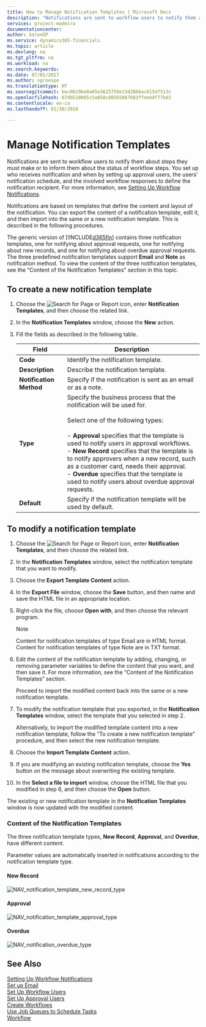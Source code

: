 ```yaml
---
title: How to Manage Notification Templates | Microsoft Docs
description: "Notifications are sent to workflow users to notify them about steps they must make or to inform them about the status of workflow steps. You set up who receives notification and when by setting up approval users, the users’ notification schedule, and the involved workflow responses to define the notification recipient. For more information, see [Setting Up Workflow Notifications](across-setting-up-workflow-notifications.md)."
services: project-madeira
documentationcenter: 
author: SorenGP
ms.service: dynamics365-financials
ms.topic: article
ms.devlang: na
ms.tgt_pltfrm: na
ms.workload: na
ms.search.keywords: 
ms.date: 07/01/2017
ms.author: sgroespe
ms.translationtype: HT
ms.sourcegitcommit: bec0619be0a65e3625759e13d2866ac615d7513c
ms.openlocfilehash: 67db510085c5a858c88565087683ffeeb4f77bd1
ms.contentlocale: en-ca
ms.lasthandoff: 01/30/2018

---
```

# <a name="manage-notification-templates"></a>Manage Notification Templates
Notifications are sent to workflow users to notify them about steps they must make or to inform them about the status of workflow steps. You set up who receives notification and when by setting up approval users, the users’ notification schedule, and the involved workflow responses to define the notification recipient. For more information, see [Setting Up Workflow Notifications](across-setting-up-workflow-notifications.md).  

 Notifications are based on templates that define the content and layout of the notification. You can export the content of a notification template, edit it, and then import into the same or a new notification template. This is described in the following procedures.  

 The generic version of [!INCLUDE[d365fin](includes/d365fin_md.md)] contains three notification templates, one for notifying about approval requests, one for notifying about new records, and one for notifying about overdue approval requests. The three predefined notification templates support **Email** and **Note** as notification method. To view the content of the three notification templates, see the “Content of the Notification Templates” section in this topic.

## <a name="to-create-a-new-notification-template"></a>To create a new notification template  
1.  Choose the ![Search for Page or Report](media/ui-search/search_small.png "Search for Page or Report icon") icon, enter **Notification Templates**, and then choose the related link.  
2.  In the **Notification Templates** window, choose the **New** action.  
3.  Fill the fields as described in the following table.  

    |Field|Description|  
    |---------------------------------|---------------------------------------|  
    |**Code**|Identify the notification template.|  
    |**Description**|Describe the notification template.|  
    |**Notification Method**|Specify if the notification is sent as an email or as a note.|  
    |**Type**|Specify the business process that the notification will be used for.<br /><br /> Select one of the following types:<br /><br /> -   **Approval** specifies that the template is used to notify users in approval workflows.<br />-   **New Record** specifies that the template is to notify approvers when a new record, such as a customer card, needs their approval.<br />-   **Overdue** specifies that the template is used to notify users about overdue approval requests.|  
    |**Default**|Specify if the notification template will be used by default.|  

## <a name="to-modify-a-notification-template"></a>To modify a notification template  
1.  Choose the ![Search for Page or Report](media/ui-search/search_small.png "Search for Page or Report icon") icon, enter **Notification Templates**, and then choose the related link.  
2.  In the **Notification Templates** window, select the notification template that you want to modify.  
3.  Choose the **Export Template Content** action.  
4.  In the **Export File** window, choose the **Save** button, and then name and save the HTML file in an appropriate location.  
5.  Right-click the file, choose **Open with**, and then choose the relevant program.  

    > [!NOTE]  
    >  Content for notification templates of type Email are in HTML format. Content for notification templates of type Note are in TXT format.  
6.  Edit the content of the notification template by adding, changing, or removing parameter variables to define the content that you want, and then save it. For more information, see the “Content of the Notification Templates” section.  

    Proceed to import the modified content back into the same or a new notification template.  
7.  To modify the notification template that you exported, in the **Notification Templates** window, select the template that you selected in step 2.  

    Alternatively, to import the modified template content into a new notification template, follow the “To create a new notification template” procedure, and then select the new notification template.  
8.  Choose the **Import Template Content** action.  
9. If you are modifying an existing notification template, choose the **Yes** button on the message about overwriting the existing template.  
10. In the **Select a file to import** window, choose the HTML file that you modified in step 6, and then choose the **Open** button.  

The existing or new notification template in the **Notification Templates** window is now updated with the modified content.  

### <a name="content-of-the-notification-templates"></a>Content of the Notification Templates  
The three notification template types, **New Record**, **Approval**, and **Overdue**, have different content.  

Parameter values are automatically inserted in notifications according to the notification template type.  

#### <a name="new-record"></a>New Record  
 ![NAV&#95;notification&#95;template&#95;new&#95;record&#95;type](media/nav_notification_template_new_record.png "NAV_notification_template_new_record")  

#### <a name="approval"></a>Approval  
 ![NAV&#95;notification&#95;template&#95;approval&#95;type](media/nav_notification_template_approval_type.png "NAV_notification_template_approval_type")  

#### <a name="overdue"></a>Overdue  
 ![NAV&#95;notification&#95;overdue&#95;type](media/nav_notification_overdue_type.png "NAV_notification_overdue_type")  

## <a name="see-also"></a>See Also  
 [Setting Up Workflow Notifications](across-setting-up-workflow-notifications.md)   
 [Set up Email](madeira-how-setup-email.md)   
 [Set Up Workflow Users](across-how-to-set-up-workflow-users.md)   
 [Set Up Approval Users](across-how-to-set-up-approval-users.md)   
 [Create Workflows](across-how-to-create-workflows.md)   
 [Use Job Queues to Schedule Tasks](admin-job-queues-schedule-tasks.md)   
 [Workflow](across-workflow.md)   

